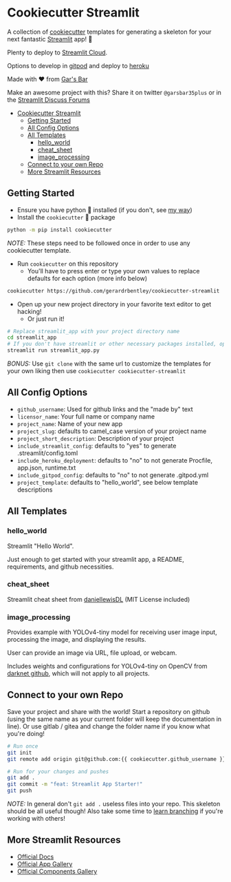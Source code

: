 # Cookiecutter Streamlit

A collection of [cookiecutter](https://cookiecutter.readthedocs.io/en/2.0.2/README.html) templates for generating a skeleton for your next fantastic [Streamlit](https://streamlit.io/) app! 🎈

Plenty to deploy to [Streamlit Cloud](https://streamlit.io/cloud).

Options to develop in [gitpod](https://www.gitpod.io/) and deploy to [heroku](https://www.heroku.com/)

Made with ❤️ from [Gar's Bar](https://tech.gerardbentley.com/)

Make an awesome project with this?
Share it on twitter `@garsbar35plus` or in the [Streamlit Discuss Forums](https://discuss.streamlit.io/)

- [Cookiecutter Streamlit](#cookiecutter-streamlit)
  - [Getting Started](#getting-started)
  - [All Config Options](#all-config-options)
  - [All Templates](#all-templates)
    - [hello_world](#hello_world)
    - [cheat_sheet](#cheat_sheet)
    - [image_processing](#image_processing)
  - [Connect to your own Repo](#connect-to-your-own-repo)
  - [More Streamlit Resources](#more-streamlit-resources)

## Getting Started

- Ensure you have python 🐍 installed (if you don't, see [my way](https://tech.gerardbentley.com/python/beginner/2022/01/29/install-python.html))
- Install the `cookiecutter` 🍪 package

```sh
python -m pip install cookiecutter
```

*NOTE:* These steps need to be followed once in order to use any cookiecutter template.

- Run `cookiecutter` on this repository
  - You'll have to press enter or type your own values to replace defaults for each option (more info below)

```sh
cookiecutter https://github.com/gerardrbentley/cookiecutter-streamlit
```

- Open up your new project directory in your favorite text editor to get hacking!
  - Or just run it!

```sh
# Replace streamlit_app with your project directory name
cd streamlit_app
# If you don't have streamlit or other necessary packages installed, open your new README.md and get it installed!
streamlit run streamlit_app.py
```

*BONUS:* Use `git clone` with the same url to customize the templates for your own liking then use `cookiecutter cookiecutter-streamlit`

## All Config Options

- `github_username`: Used for github links and the "made by" text
- `licensor_name`: Your full name or company name
- `project_name`: Name of your new app
- `project_slug`: defaults to camel_case version of your project name
- `project_short_description`: Description of your project
- `include_streamlit_config`: defaults to "yes" to generate .streamlit/config.toml
- `include_heroku_deployment`: defaults to "no" to not generate Procfile, app.json, runtime.txt
- `include_gitpod_config`: defaults to "no" to not generate .gitpod.yml
- `project_template`: defaults to "hello_world", see below template descriptions

## All Templates

### hello_world

Streamlit "Hello World".

Just enough to get started with your streamlit app, a README, requirements, and github necessities.

### cheat_sheet

Streamlit cheat sheet from [daniellewisDL](https://github.com/daniellewisDL/streamlit-cheat-sheet) (MIT License included)

### image_processing

Provides example with YOLOv4-tiny model for receiving user image input, processing the image, and displaying the results.

User can provide an image via URL, file upload, or webcam.

Includes weights and configurations for YOLOv4-tiny on OpenCV from [darknet github](https://github.com/AlexeyAB/darknet), which will not apply to all projects.

## Connect to your own Repo

Save your project and share with the world!
Start a repository on github (using the same name as your current folder will keep the documentation in line).
Or use gitlab / gitea and change the folder name if you know what you're doing!

```sh
# Run once
git init
git remote add origin git@github.com:{{ cookiecutter.github_username }}/{{ cookiecutter.project_slug }}.git

# Run for your changes and pushes
git add .
git commit -m "feat: Streamlit App Starter!"
git push
```

*NOTE:* In general don't `git add .` useless files into your repo. This skeleton should be all useful though! Also take some time to [learn branching](https://docs.gitlab.com/ee/topics/gitlab_flow.html) if you're working with others!

## More Streamlit Resources

- [Official Docs](https://docs.streamlit.io/)
- [Official App Gallery](https://streamlit.io/gallery)
- [Official Components Gallery](https://streamlit.io/components)
